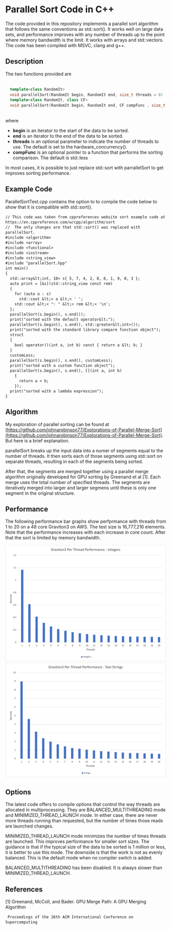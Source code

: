 # Parallel Sort Code in C++

The code provided in this repository implements a parallel sort algorithm that follows the same conventions as std::sort().  It works well on large data sets, and performance improves with any number of threads up to the point where memory bandwidth is the limit.  It works with arrays and std::vectors.  The code has been compiled with MSVC, clang and g++.


## Description

The two functions provided are

```cpp

  template<class RandomIt>
  void parallelSort(RandomIt begin, RandomIt end, size_t threads = 0) 
  template<class RandomIt, class CF>
  void parallelSort(RandomIt begin, RandomIt end, CF compFunc , size_t threads = 0)
  
```

where

- **begin** is an iterator to the start of the data to be sorted.
- **end** is an iterator to the end of the data to be sorted.
- **threads** is an optional parameter to indicate the number of threads to use.  The default is set to the hardware_concurrency().
- **compFunc** is an optional pointer to a function that performs the sorting comparison.  The default is std::less

In most cases, it is possible to just replace std::sort with parrallelSort to get improves sorting performance.

## Example Code
ParallelSortTest.cpp contains the option to to compile the code below to show that it is compatible with std::sort().
```
// This code was taken from cppreferences website sort example code at https://en.cppreference.com/w/cpp/algorithm/sort
//  The only changes are that std::sort() was replaced with parallelSort.
#include <algorithm>
#include <array>
#include <functional>
#include <iostream>
#include <string_view>
#include "parallelSort.hpp"
int main()
{
  std::array&lt;int, 10> s{ 5, 7, 4, 2, 8, 6, 1, 9, 0, 3 };
  auto print = [&s](std::string_view const rem)
  {
    for (auto a : s)
      std::cout &lt;< a &lt;< ' ';
    std::cout &lt;< ": " &lt;< rem &lt;< '\n';
  };
  parallelSort(s.begin(), s.end());
  print("sorted with the default operator&lt;");
  parallelSort(s.begin(), s.end(), std::greater&lt;int>());
  print("sorted with the standard library compare function object");
  struct
  {
    bool operator()(int a, int b) const { return a &lt; b; }
  }
  customLess;
  parallelSort(s.begin(), s.end(), customLess);
  print("sorted with a custom function object");
  parallelSort(s.begin(), s.end(), [](int a, int b)
    {
      return a > b;
    });
  print("sorted with a lambda expression");
}

```


## Algorithm

My exploration of parallel sorting can be found at [https://github.com/johnarobinson77/Explorations-of-Parallel-Merge-Sort](https://github.com/johnarobinson77/Explorations-of-Parallel-Merge-Sort).  But here is a brief explanation.

parallelSort breaks up the input data into a numer of segments equal to the number of threads.  It then sorts each of those segments using std::sort on separate threads, resulting in each of the segments being sorted.

After that, the segments are merged together using a parallel merge algorithm originally developed for GPU sorting by Greenand et al [1].  Each merge uses the total number of specified threads.  The segments are iteratively merged into larger and larger segmens until these is only one segment in the original structure.


## Performance

The following performance bar graphs show perfprmance with threads from 1 to 20 on a 48 core Graviton3 on AWS.  The test size is 16,777,216 elements.  Note that the performance increases with each increase in core count.  After that the sort is limited by memory bandwidth.

![Integer Sort Performance](https://github.com/johnarobinson77/ParallelSort/blob/main/Integers.png)
![String Sort Performance](https://github.com/johnarobinson77/ParallelSort/blob/main/Strings.png)

## Options
The latest code offers to compile options that control the way threads are allocated in multiprocessing.  They are BALANCED_MULTITHREADING mode and MINIMIZED_THREAD_LAUNCH mode.  In either case, there are never more threads running than requested, but the number of times those reads are launched changes.

MINIMIZED_THREAD_LAUNCH mode minimizes the number of times threads are launched.  This improves performance for smaller sort sizes.  The guidance is that if the typical size of the data to be sorted is 1 million or less, it is better to use this mode.    The downside is that the work is not as evenly balanced.  This is the default mode when no compiler switch is added.

BALANCED_MULTITHREADING has been disabled.  It is always slower than MINIMIZED_THREAD_LAUNCH.

## References

[1] Greenand, McColl, and Bader.  GPU Merge Path: A GPU Merging Algorithm

     Proceedings of the 26th ACM International Conference on Supercomputing
